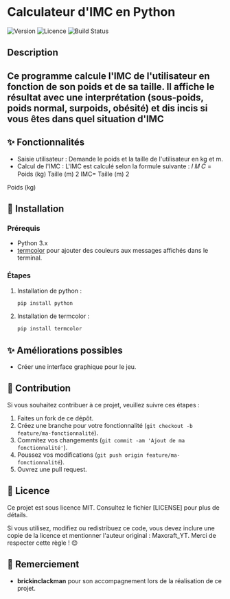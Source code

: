 # Calculateur d'IMC en Python

![Version](https://img.shields.io/badge/version-1.0.0-blue)
![Licence](https://img.shields.io/badge/licence-MIT-green)
![Build Status](https://img.shields.io/badge/build-passing-brightgreen)

## Description

Ce programme calcule l'IMC de l'utilisateur en fonction de son poids et de sa taille. Il affiche le résultat avec une interprétation (sous-poids, poids normal, surpoids, obésité) et dis incis si vous êtes dans quel situation d'IMC 
---

## ✨ Fonctionnalités

- Saisie utilisateur : Demande le poids et la taille de l'utilisateur en kg et m.
- Calcul de l'IMC : L'IMC est calculé selon la formule suivante :
𝐼
𝑀
𝐶
=
Poids (kg)
Taille (m)
2
IMC= 
Taille (m) 
2
 
Poids (kg)
​

## 🚀 Installation

### Prérequis
- Python 3.x
- [termcolor](https://pypi.org/project/termcolor/) pour ajouter des couleurs aux messages affichés dans le terminal.

### Étapes
1. Installation de python : 

   ```bash
   pip install python

2. Installation de termcolor :
   ```bash
   pip install termcolor

## ✨ Améliorations possibles

- Créer une interface graphique pour le jeu.

## 🤝 Contribution

Si vous souhaitez contribuer à ce projet, veuillez suivre ces étapes :

1. Faites un fork de ce dépôt.
2. Créez une branche pour votre fonctionnalité (`git checkout -b feature/ma-fonctionnalité`).
3. Commitez vos changements (`git commit -am 'Ajout de ma fonctionnalité'`).
4. Poussez vos modifications (`git push origin feature/ma-fonctionnalité`).
5. Ouvrez une pull request.


## 📄 Licence
Ce projet est sous licence MIT. Consultez le fichier [LICENSE] pour plus de détails.

Si vous utilisez, modifiez ou redistribuez ce code, vous devez inclure une copie de la licence et mentionner l'auteur original : Maxcraft_YT. Merci de respecter cette règle ! 😊

## 🌟 Remerciement
- **brickinclackman** pour son accompagnement lors de la réalisation de ce projet.
